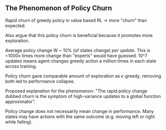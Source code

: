 ## The Phenomenon of Policy Churn

Rapid churn of greedy policy in value based RL -> more "churn" than expected.

Also argue that this policy churn is beneficial because it promotes more exploration.

Average policy change W ~ 10% (of states change) _per update_. This is ~1000x times more change than "experts" would have guessed. 10^7 updates means agent changes greedy action a million times in each state across training.

Policy churn gave comparable amount of exploration as $\epsilon$-greedy, removing both led to performance collapse.

Proposed explanation for the phenomenon: "The rapid policy change dubbed churn is the symptom of high-variance updates to a
global function approximator".

Policy change does not necessarily mean change in performance. Many states may have actions with the same outcome (e.g. moving left or right while falling).
